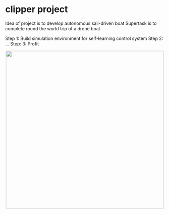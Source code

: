 # clipper project
Idea of project is to develop autonomous sail-driven boat
Supertask is to complete round the world trip of a drone boat

Step 1: Build simulation environment for self-learning control system
Step 2: ...
Step: 3: Profit

<center>
<img src="http://s27.postimg.org/thljit96r/IMG_20160110_162258_hdr_edit.jpg" width="500px" height="500px" />
</center>
